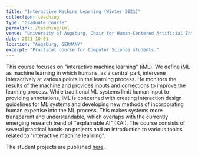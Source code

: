 ```yaml
---
title: "Interactive Machine Learning (Winter 2021)"
collection: teaching
type: "Graduate course"
permalink: /teaching/iml
venue: "University of Augsburg, Chair for Human-Centered Artificial Intelligence"
date: 2021-10-01
location: "Augsburg, GERMANY"
excerpt: "Practical course for Computer Science students."
---
```


This course focuses on "interactive machine learning" (iML). We define iML as machine learning in which humans, as a central part, intervene interactively at various points in the learning process. He monitors the results of the machine and provides inputs and corrections to improve the learning process. While traditional ML systems limit human input to providing annotations, iML is concerned with creating interaction design guidelines for ML systems and developing new methods of incorporating human expertise into the ML process. This makes systems more transparent and understandable, which overlaps with the currently emerging research trend of "explainable AI" (XAI). The course consists of several practical hands-on projects and an introduction to various topics related to "interactive machine learning".

The student projects are published [here](https://hcai.eu/iml/2021ws).